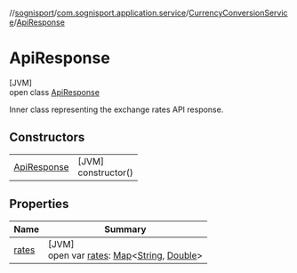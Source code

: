 //[sognisport](../../../../index.md)/[com.sognisport.application.service](../../index.md)/[CurrencyConversionService](../index.md)/[ApiResponse](index.md)

# ApiResponse

[JVM]\
open class [ApiResponse](index.md)

Inner class representing the exchange rates API response.

## Constructors

| | |
|---|---|
| [ApiResponse](-api-response.md) | [JVM]<br>constructor() |

## Properties

| Name | Summary |
|---|---|
| [rates](rates.md) | [JVM]<br>open var [rates](rates.md): [Map](https://docs.oracle.com/javase/8/docs/api/java/util/Map.html)&lt;[String](https://docs.oracle.com/javase/8/docs/api/java/lang/String.html), [Double](https://docs.oracle.com/javase/8/docs/api/java/lang/Double.html)&gt; |
